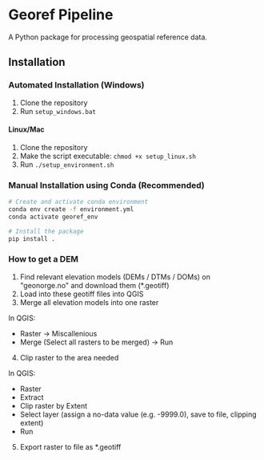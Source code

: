 # Georef Pipeline

A Python package for processing geospatial reference data.

## Installation

### Automated Installation (Windows)
1. Clone the repository
2. Run `setup_windows.bat`

#### Linux/Mac
1. Clone the repository
2. Make the script executable: `chmod +x setup_linux.sh`
3. Run `./setup_environment.sh`

### Manual Installation using Conda (Recommended)
```bash
# Create and activate conda environment
conda env create -f environment.yml
conda activate georef_env

# Install the package
pip install .
```

### How to get a DEM
1. Find relevant elevation models (DEMs / DTMs / DOMs) on "geonorge.no" and download them (*.geotiff)
2. Load into these geotiff files into QGIS
3. Merge all elevation models into one raster

  In QGIS:
  - Raster -> Miscallenious
  - Merge (Select all rasters to be merged) -> Run
4. Clip raster to the area needed

  In QGIS:
  - Raster 
  - Extract
  - Clip raster by Extent
  - Select layer (assign a no-data value (e.g. -9999.0), save to file, clipping extent)
  - Run
5. Export raster to file as *.geotiff
